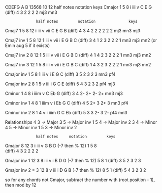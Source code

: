 CDEFG A  B
13568 10 12
                  half notes     notation         keys
Cmajor            1   5   8      i   iii   v      C   E   G
        (diff)      4   3          2     2          2   2
                                  mj3   mn3

                  half notes         notation               keys
Cmaj7             1   5   8   12     i   iii   v   vii       C   E   G   B
        (diff)      4   3   4          2     2   2             2   2   2
                                      mj3   mn3  mj3

Cmaj7 inv 1       5   8   12  1      iii   v   vii   i       E   G   B   C
        (diff)      3   4   1           2    3     2           2   2   1
                                       mn3  mj3   mn2
(or Emin aug 5
if it exists)

Cmaj7 inv 2       8   12  1  5     iii   v   vii   i       E   G   B   C
        (diff)      4   1  4         2    3     2           2   2   1
                                       mn3  mj3   mn2

Cmaj7 inv 3       12  1  5  8      iii   v   vii   i       E   G   B   C
        (diff)      1  4  3         2    3     2           2   2   1
                                       mn3  mj3   mn2


Cmajor inv 1      5   8   1      iii   v   i      E   G   C
        (diff)      3   5           2    3           2   3
                                   mn3  pf4

Cmajor inv 2      8   1   5      v   iii   i      G   C   E
        (diff)      5   4          3     2          3   2
                                  pf4   mj3

Cminor            1   4   8      i   iiim  v      C   Eb  G
        (diff)      3   4          2-    2+         2-  2+
                                  mn3   mj3    

Cminor inv 1      4   8   1      iiim  v   i      Eb  G   C
        (diff)      4   5           2+   3          2+  3
                                  mn3   pf4

Cminor inv 2      8   1   4      v   i   iiim     G   C   Eb
        (diff)      5   3          3    2-          3   2-
                                  pf4   mn3

Relationships
4  3  ->  Major
3  5  ->  Major inv 1
5  4  ->  Major inv 2
3  4  ->  Minor
4  5  ->  Minor inv 1
5  3  ->  Minor inv 2

                  half notes     notation         keys
Gmajor            8   12  3      i   iii   v      G   B   D
(-7 then % 12)    1   5   8   
        (diff)      4   3          2     2          2   2

Gmajor inv 1      12  3   8      iii   v   i      B   D   G
(-7 then % 12)    5   8   1
        (diff)      3   5            2   3          2   3

Gmajor inv 2 =    3   12  8      v   iii   i      D   G   B
(-7 then % 12)    8   5   1
        (diff)      5   4          3     2          3   2


so for any chords not Cmajor,
subtract the number with (root position - 1),
then mod by 12